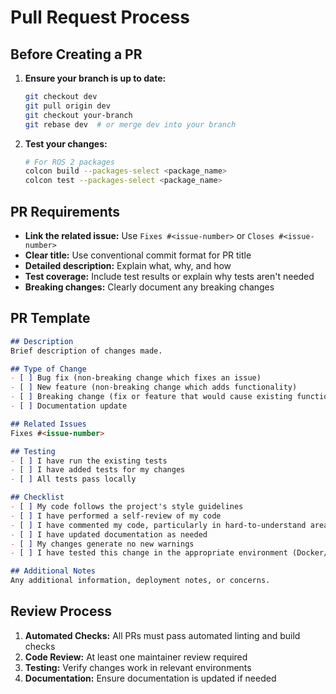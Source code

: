# Pull Request Process

## Before Creating a PR

1. **Ensure your branch is up to date:**
   ```bash
   git checkout dev
   git pull origin dev
   git checkout your-branch
   git rebase dev  # or merge dev into your branch
   ```

2. **Test your changes:**
   ```bash
   # For ROS 2 packages
   colcon build --packages-select <package_name>
   colcon test --packages-select <package_name>
   ```

## PR Requirements

- **Link the related issue:** Use `Fixes #<issue-number>` or `Closes #<issue-number>`
- **Clear title:** Use conventional commit format for PR title
- **Detailed description:** Explain what, why, and how
- **Test coverage:** Include test results or explain why tests aren't needed
- **Breaking changes:** Clearly document any breaking changes

## PR Template

```markdown
## Description
Brief description of changes made.

## Type of Change
- [ ] Bug fix (non-breaking change which fixes an issue)
- [ ] New feature (non-breaking change which adds functionality)
- [ ] Breaking change (fix or feature that would cause existing functionality to not work as expected)
- [ ] Documentation update

## Related Issues
Fixes #<issue-number>

## Testing
- [ ] I have run the existing tests
- [ ] I have added tests for my changes
- [ ] All tests pass locally

## Checklist
- [ ] My code follows the project's style guidelines
- [ ] I have performed a self-review of my code
- [ ] I have commented my code, particularly in hard-to-understand areas
- [ ] I have updated documentation as needed
- [ ] My changes generate no new warnings
- [ ] I have tested this change in the appropriate environment (Docker/hardware)

## Additional Notes
Any additional information, deployment notes, or concerns.
```

## Review Process

1. **Automated Checks:** All PRs must pass automated linting and build checks
2. **Code Review:** At least one maintainer review required
3. **Testing:** Verify changes work in relevant environments
4. **Documentation:** Ensure documentation is updated if needed